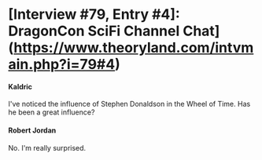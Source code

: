 # [Interview #79, Entry #4]: DragonCon SciFi Channel Chat](https://www.theoryland.com/intvmain.php?i=79#4)

#### Kaldric

I've noticed the influence of Stephen Donaldson in the Wheel of Time. Has he been a great influence?

#### Robert Jordan

No. I'm really surprised.

